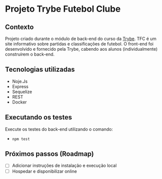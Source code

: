 # Projeto Trybe Futebol Clube

## Contexto

Projeto criado durante o módulo de back-end do curso da [Trybe](https://www.betrybe.com/).
TFC é um site informativo sobre partidas e classificações de futebol. O front-end foi desenvolvido e fornecido pela Trybe, cabendo aos alunos (individualmente) construírem o back-end.

## Tecnologias utilizadas

- Noje.Js
- Express
- Sequelize
- REST
- Docker

## Executando os testes

Execute os testes do back-end utilizando o comando:

* `npm test`

<!-- # Como rodar

> Na sua máquina você deve ter:
>
> - Sistema Operacional Distribuição Unix (Ubuntu, Debian, Pop_OS...)
> - Node versão 16
> - Docker
> - Docker-compose versão 1.29.2

1. Clone o repositório com o comando e entre na pasta:
* `git clone git@github.com:RuanCunha/project-trybe-futebol-clube.git && cd project-trybe-futebol-clube`
2. Instale as dependências `npm install`
-->

## Próximos passos (Roadmap)

- [ ]  Adicionar instruções de instalação e execução local
- [ ]  Hospedar e disponibilizar online

<!--
⚠️ IMPORTANTE: você precisa deixar nítido:
- quais arquivos/pastas foram desenvolvidos por você; 
- quais arquivos/pastas foram desenvolvidos por outra pessoa estudante;
- quais arquivos/pastas foram desenvolvidos pela Trybe.

-->
